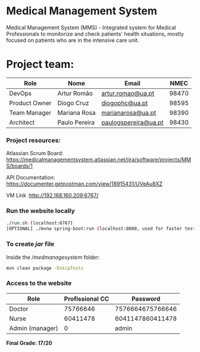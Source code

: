# Medical Management System
Medical Management System (MMS) - Integrated system for Medical Professionals to monitorize and check patients' health situations, mostly focused on patients who are in the intensive care unit.



# Project team:

| Role          | Nome          | **Email**            | NMEC  |
| ------------- | ------------- | -------------------- | ----- |
| DevOps        | Artur Romão   | artur.romao@ua.pt    | 98470 |
| Product Owner | Diogo Cruz    | diogophc@ua.pt       | 98595 |
| Team Manager  | Mariana Rosa  | marianarosa@ua.pt    | 98390 |
| Architect     | Paulo Pereira | paulogspereira@ua.pt | 98430 |



### Project resources:

Atlassian Scrum Board: https://medicalmanagementsystem.atlassian.net/jira/software/projects/MMS/boards/1

API Documentation: https://documenter.getpostman.com/view/18915431/UVeAu8XZ

VM Link :http://192.168.160.209:6767/



### Run the website locally

```bash
./run.sh (localhost:6767)
[OPTIONAL] ./mvnw spring-boot:run (localhost:8080, used for faster testing purposes)
```



### To create *jar* file

Inside the */medmanagesystem* folder:

```bash
mvn clean package -DskipTests
```



### Access to the website

| Role            | Profissional CC  | Password         |
| ----------------|------------------|------------------|
| Doctor          | 75766646         | 7576664675766646 |
| Nurse           | 60411478         | 6041147860411478 |
| Admin (manager) | 0                | admin            |

**Final Grade: 17/20**
